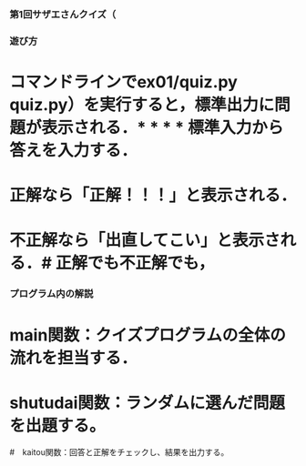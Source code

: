 ### 第1回サザエさんクイズ（
### 遊び方
# コマンドラインでex01/quiz.py quiz.py）を実行すると，標準出力に問題が表示される．* * * * 標準入力から答えを入力する．
# 正解なら「正解！！！」と表示される．
# 不正解なら「出直してこい」と表示される．# 正解でも不正解でも，
### プログラム内の解説
# main関数：クイズプログラムの全体の流れを担当する． 
# shutudai関数：ランダムに選んだ問題を出題する。
#　kaitou関数：回答と正解をチェックし、結果を出力する。